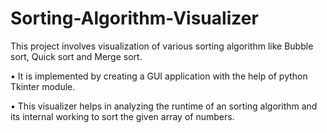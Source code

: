 # Sorting-Algorithm-Visualizer

This project involves visualization of various sorting algorithm like Bubble sort, Quick sort and Merge sort.

• It is implemented by creating a GUI application with the help of python Tkinter module.

• This visualizer helps in analyzing the runtime of an sorting algorithm and its internal working to sort the given array of numbers.
